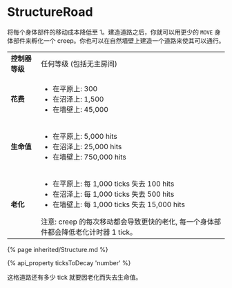 # StructureRoad

<img src="img/road_plain.png" alt="" align="right" />

将每个身体部件的移动成本降低至 1。建造道路之后，你就可以用更少的 `MOVE` 身体部件来孵化一个 creep。你也可以在自然墙壁上建造一个道路来使其可以通行。

<table class="table gameplay-info">
    <tbody>
    <tr>
        <td><strong>控制器等级</strong></td>
        <td>任何等级 (包括无主房间)</td>
    </tr>
    <tr>
        <td><strong>花费</strong></td>
        <td>
            <ul>
                <li>在平原上: 300</li>
                <li>在沼泽上: 1,500</li>
                <li>在墙壁上: 45,000</li>
            </ul>
        </td>
    </tr>
    <tr>
        <td><strong>生命值</strong></td>
        <td>
            <ul>
                <li>在平原上: 5,000 hits</li>
                <li>在沼泽上: 25,000 hits</li>
                <li>在墙壁上: 750,000 hits</li>
            </ul>
        </td>
    </tr>
    <tr>
        <td><strong>老化</strong></td>
        <td>
            <ul>
                <li>在平原上: 每 1,000 ticks 失去 100 hits</li>
                <li>在沼泽上: 每 1,000 ticks 失去 500 hits</li>
                <li>在墙壁上: 每 1,000 ticks 失去 15,000 hits</li>
            </ul>
            注意: creep 的每次移动都会导致更快的老化, 每一个身体部件都会降低老化计时器 1 tick。</td>
    </tr>
    </tbody>
</table> 

{% page inherited/Structure.md %}


{% api_property ticksToDecay 'number' %}



这格道路还有多少 tick 就要因老化而失去生命值。


